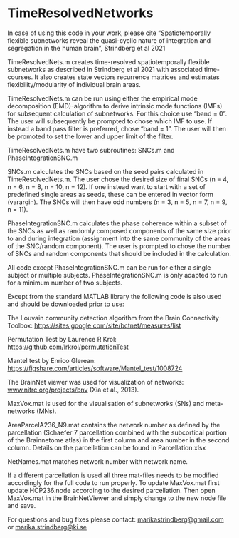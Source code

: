 # TimeResolvedNetworks

In case of using this code in your work, please cite “Spatiotemporally flexible subnetworks reveal the quasi-cyclic nature of integration and segregation in the human brain”, Strindberg et al 2021


TimeResolvedNets.m creates time-resolved spatiotemporally flexible subnetworks as described in Strindberg et al 2021 with associated time-courses. It also creates state vectors recurrence matrices and estimates flexibility/modularity of individual brain areas.


TimeResolvedNets.m can be run using either the empirical mode decomposition (EMD)-algorithm to derive intrinsic mode functions (IMFs) for subsequent calculation of subnetworks. For this choice use “band = 0”. The user will subsequently be prompted to chose which IMF to use. If instead a band pass filter is preferred, chose “band = 1”. The user will then be promoted to set the lower and upper limit of the filter.


TimeResolvedNets.m have two subroutines: SNCs.m and PhaseIntegrationSNC.m


SNCs.m calculates the SNCs based on the seed pairs calculated in TimeResolvedNets.m. The user chose the desired size of final SNCs (n = 4, n = 6, n = 8, n = 10, n = 12). If one instead want to start with a set of predefined single areas as seeds, these can be entered in vector form (varargin). The SNCs will then have odd numbers (n = 3, n = 5, n = 7, n = 9, n = 11).


PhaseIntegrationSNC.m calculates the phase coherence within a subset of the SNCs as well as randomly composed components of the same size prior to and during integration (assignment into the same community of the areas of the SNC/random component). The user is prompted to chose the number of SNCs and random components that should be included in the calculation. 


All code except PhaseIntegrationSNC.m can be run for either a single subject or multiple subjects. PhaseIntegrationSNC.m is only adapted to run for a minimum number of two subjects.


Except from the standard MATLAB library the following code is also used and should be downloaded prior to use:  

The Louvain community detection algorithm from the Brain Connectivity Toolbox: https://sites.google.com/site/bctnet/measures/list

Permutation Test by Laurence R Krol: https://github.com/lrkrol/permutationTest

Mantel test by Enrico Glerean: https://figshare.com/articles/software/Mantel_test/1008724

The BrainNet viewer was used for visualization of networks: www.nitrc.org/projects/bnv (Xia et al., 2013). 

MaxVox.mat is used for the visualisation of subnetworks (SNs) and meta-networks (MNs).

AreaParcelA236_N9.mat contains the network number as defined by the parcellation (Schaefer 7 parcellation combined with the subcortical portion of the Brainnetome atlas) in the first column and area number in the second column.  Details on the parcellation can be found in Parcellation.xlsx

NetNames.mat matches network number with network name. 

If a different parcellation is used all three mat-files needs to be modified accordingly for the full code to run properly. To update MaxVox.mat first update HCP236.node according to the desired parcellation. Then open MaxVox.mat in the BrainNetViewer and simply change to the new node file and save.

For questions and bug fixes please contact:  marikastrindberg@gmail.com or marika.strindberg@ki.se
